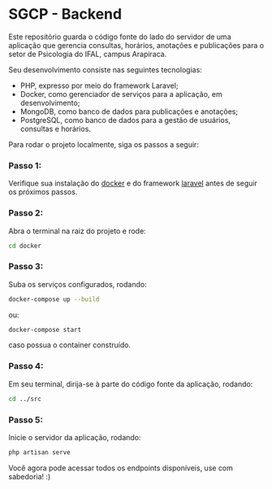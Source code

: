 # SGCP - Backend

Este repositório guarda o código fonte do lado do servidor de uma aplicação que gerencia consultas, horários, anotações e publicações para o setor de Psicologia do IFAL, campus Arapiraca.

Seu desenvolvimento consiste nas seguintes tecnologias:

- PHP, expresso por meio do framework Laravel;
- Docker, como gerenciador de serviços para a aplicação, em desenvolvimento;
- MongoDB, como banco de dados para publicações e anotações;
- PostgreSQL, como banco de dados para a gestão de usuários, consultas e horários.

Para rodar o projeto localmente, siga os passos a seguir:

### Passo 1:

Verifique sua instalação do [docker](https://docs.docker.com/get-docker/) e do framework [laravel](https://laravel.com/docs/9.x/installation) antes de seguir os próximos passos.

### Passo 2:

Abra o terminal na raiz do projeto e rode:

```bash
cd docker
```

### Passo 3:

Suba os serviços configurados, rodando:

```bash
docker-compose up --build
```

ou:

```bash
docker-compose start
```

caso possua o container construído.

### Passo 4:

Em seu terminal, dirija-se à parte do código fonte da aplicação, rodando:

```bash
cd ../src
```

### Passo 5:

Inicie o servidor da aplicação, rodando:

```bash
php artisan serve
```

Você agora pode acessar todos os endpoints disponíveis, use com sabedoria! :)
